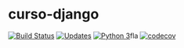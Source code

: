 # curso-django

[![Build Status](https://travis-ci.org/smkbarbosa/curso-django.svg?branch=main)](https://travis-ci.org/smkbarbosa/curso-django)
[![Updates](https://pyup.io/repos/github/smkbarbosa/curso-django/shield.svg)](https://pyup.io/repos/github/smkbarbosa/curso-django/)
[![Python 3](https://pyup.io/repos/github/smkbarbosa/curso-django/python-3-shield.svg)](https://pyup.io/repos/github/smkbarbosa/curso-django/)fla
[![codecov](https://codecov.io/gh/smkbarbosa/curso-django/branch/main/graph/badge.svg?token=sBiQaB7p0a)](https://codecov.io/gh/smkbarbosa/curso-django)

